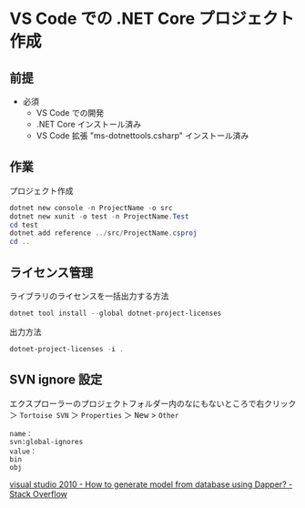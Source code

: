 # VS Code での .NET Core プロジェクト作成

## 前提

- 必須
  - VS Code での開発
  - .NET Core インストール済み
  - VS Code 拡張 "ms-dotnettools.csharp" インストール済み

## 作業

プロジェクト作成

```powershell
dotnet new console -n ProjectName -o src
dotnet new xunit -o test -n ProjectName.Test
cd test
dotnet add reference ../src/ProjectName.csproj
cd ..

```

## ライセンス管理

ライブラリのライセンスを一括出力する方法

```powershell
dotnet tool install --global dotnet-project-licenses
```

出力方法

```powershell
dotnet-project-licenses -i .
```

## SVN ignore 設定

エクスプローラーのプロジェクトフォルダー内のなにもないところで右クリック＞ `Tortoise SVN` ＞ `Properties` ＞ <kbd>New</kbd> > `Other`  

```
name：
svn:global-ignores  
value：
bin
obj

```

[visual studio 2010 - How to generate model from database using Dapper? - Stack Overflow](https://stackoverflow.com/questions/11056141/how-to-generate-model-from-database-using-dapper)